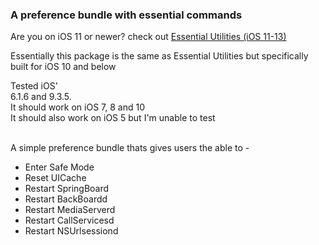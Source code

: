 ### A preference bundle with essential commands
Are you on iOS 11 or newer? check out [Essential Utilities (iOS 11-13)](https://codeymoore.github.io/repo/depiction/web/com.codeymoore.essentialutilities.html)
<br />

Essentially this package is the same as Essential Utilities but specifically built for iOS 10 and below
<br />

Tested iOS' <br />
6.1.6 and 9.3.5. <br />
It should work on iOS 7, 8 and 10 <br />
It should also work on iOS 5 but I'm unable to test <br />
<br />

A simple preference bundle thats gives users the able to - <br />
- Enter Safe Mode
- Reset UICache
- Restart SpringBoard
- Restart BackBoardd
- Restart MediaServerd
- Restart CallServicesd
- Restart NSUrlsessiond
<br />
